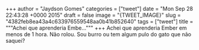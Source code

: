
+++
author = "Jaydson Gomes"
categories = ["tweet"]
date = "Mon Sep 28 22:43:28 +0000 2015"
draft = false
image = "{TWEET_IMAGE}"
slug = "4382feb8ea43a4c633976559548aa0b41b852640"
tags = ["tweet"]
title = """Achei que aprenderia Embe..."""
+++
Achei que aprenderia Ember em menos de 1 hora. Não rolou. Sou burro ou tem algum pulo do gato que não saquei?
